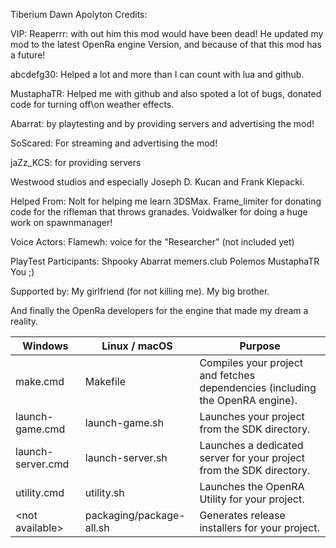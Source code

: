 
Tiberium Dawn Apolyton Credits:

VIP: 
Reaperrr: with out him this mod would have been
dead! He updated my mod to the latest OpenRa engine 
Version, and because of that this mod has a future!

abcdefg30: Helped a lot and more than I can count with lua and github.

MustaphaTR: Helped me with github and also spoted a lot of bugs, donated code for turning off\on weather effects.

Abarrat: by playtesting and by providing servers
and advertising the mod!

SoScared: For streaming and advertising the mod!

jaZz_KCS: for providing servers

Westwood studios and especially Joseph D. Kucan 
and Frank Klepacki.

Helped From:
Nolt for helping me learn 3DSMax.
Frame_limiter for donating code for the rifleman that throws granades.
Voidwalker for doing a huge work on spawnmanager!

Voice Actors:
Flamewh: voice for the "Researcher" (not included yet)

PlayTest Participants:
Shpooky
Abarrat
memers.club
Polemos
MustaphaTR
You ;)

Supported by:
My girlfriend (for not killing me).
My big brother.

And finally the OpenRa developers for the
engine that made my dream a reality.

 |  Windows                |  Linux / macOS             |  Purpose
 |  ---------------------  |  ------------------------  |  -------------  | 
 |  make.cmd               |  Makefile                  |  Compiles your project and fetches dependencies (including the OpenRA engine).
 |  launch-game.cmd        |  launch-game.sh            |  Launches your project from the SDK directory.
 |  launch-server.cmd      |  launch-server.sh          |  Launches a dedicated server for your project from the SDK directory.
 |  utility.cmd            |  utility.sh          |  Launches the OpenRA Utility for your project.
 |  &lt;not available&gt;  |  packaging/package-all.sh  |  Generates release installers for your project.